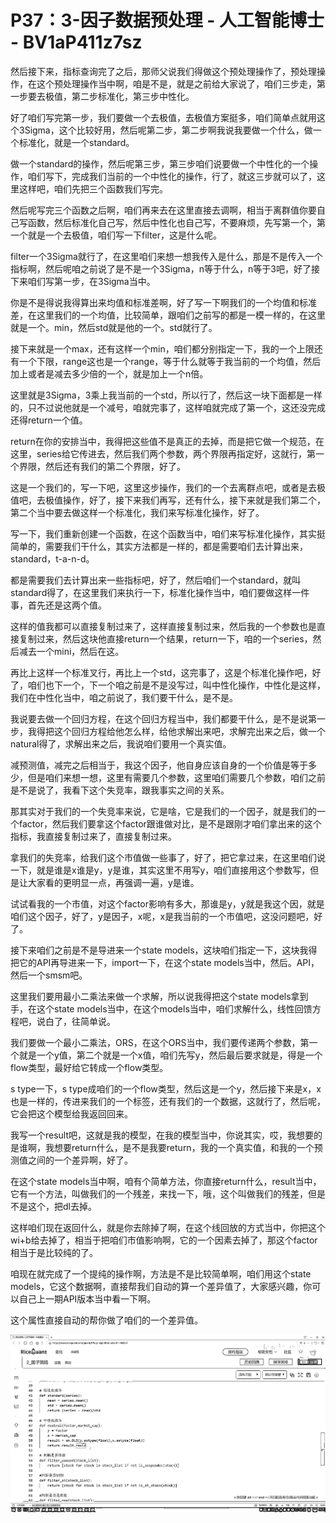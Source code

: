 # P37：3-因子数据预处理 - 人工智能博士 - BV1aP411z7sz

然后接下来，指标查询完了之后，那师父说我们得做这个预处理操作了，预处理操作，在这个预处理操作当中啊，咱是不是，就是之前给大家说了，咱们三步走，第一步要去极值，第二步标准化，第三步中性化。

好了咱们写完第一步，我们要做一个去极值，去极值方案挺多，咱们简单点就用这个3Sigma，这个比较好用，然后呢第二步，第二步啊我说我要做一个什么，做一个标准化，就是一个standard。

做一个standard的操作，然后呢第三步，第三步咱们说要做一个中性化的一个操作，咱们写下，完成我们当前的一个中性化的操作，行了，就这三步就可以了，这里这样吧，咱们先把三个函数我们写完。

然后呢写完三个函数之后啊，咱们再来去在这里直接去调啊，相当于离群值你要自己写函数，然后标准化自己写，然后中性化也自己写，不要麻烦，先写第一个，第一个就是一个去极值，咱们写一下filter，这是什么呢。

filter一个3Sigma就行了，在这里咱们来想一想我传入是什么，那是不是传入一个指标啊，然后呢咱之前说了是不是一个3Sigma，n等于什么，n等于3吧，好了接下来咱们写第一步，在3Sigma当中。

你是不是得说我得算出来均值和标准差啊，好了写一下啊我们的一个均值和标准差，在这里我们的一个均值，比较简单，跟咱们之前写的都是一模一样的，在这里就是一个。min，然后std就是他的一个。std就行了。

接下来就是一个max，还有这样一个min，咱们都分别指定一下，我的一个上限还有一个下限，range这也是一个range，等于什么就等于我当前的一个均值，然后加上或者是减去多少倍的一个，就是加上一个n倍。

这里就是3Sigma，3乘上我当前的一个std，所以行了，然后这一块下面都是一样的，只不过说他就是一个减号，咱就完事了，这样咱就完成了第一个，这还没完成还得return一个值。

return在你的安排当中，我得把这些值不是真正的去掉，而是把它做一个规范，在这里，series给它传进去，然后我们两个参数，两个界限再指定好，这就行，第一个界限，然后还有我们的第二个界限，好了。

这是一个我们的，写一下吧，这里这步操作，我们的一个去离群点吧，或者是去极值吧，去极值操作，好了，接下来我们再写，还有什么，接下来就是我们第二个，第二个当中要去做这样一个标准化，我们来写标准化操作，好了。

写一下，我们重新创建一个函数，在这个函数当中，咱们来写标准化操作，其实挺简单的，需要我们干什么，其实方法都是一样的，都是需要咱们去计算出来，standard，t-a-n-d。

都是需要我们去计算出来一些指标吧，好了，然后咱们一个standard，就叫standard得了，在这里我们来执行一下，标准化操作当中，咱们要做这样一件事，首先还是这两个值。

这样的值我都可以直接复制过来了，这样直接复制过来，然后我的一个参数也是直接复制过来，然后这块他直接return一个结果，return一下，咱的一个series，然后减去一个mini，然后在这。

再比上这样一个标准叉行，再比上一个std，这完事了，这是个标准化操作吧，好了，咱们也下一个，下一个咱之前是不是没写过，叫中性化操作，中性化是这样，我们在中性化当中，咱之前说了，我们要干什么，是不是。

我说要去做一个回归方程，在这个回归方程当中，我们都要干什么，是不是说第一步，我得把这个回归方程给他怎么样，给他求解出来吧，求解完出来之后，做一个natural得了，求解出来之后，我说咱们要用一个真实值。

减预测值，减完之后相当于，我这个因子，他自身应该自身的一个价值是等于多少，但是咱们来想一想，这里有需要几个参数，这里咱们需要几个参数，咱们之前是不是说了，我看下这个失竞率，跟我事实之间的关系。

那其实对于我们的一个失竞率来说，它是啥，它是我们的一个因子，就是我们的一个factor，然后我们要拿这个factor跟谁做对比，是不是跟刚才咱们拿出来的这个指标，我直接复制过来了，直接复制过来。

拿我们的失竞率，给我们这个市值做一些事了，好了，把它拿过来，在这里咱们说一下，就是谁是x谁是y，y是谁，其实这里不用写y，咱们直接用这个参数写，但是让大家看的更明显一点，再强调一遍，y是谁。

试试看我的一个市值，对这个factor影响有多大，那谁是y，y就是我这个因，就是咱们这个因子，好了，y是因子，x呢，x是我当前的一个市值吧，这没问题吧，好了。

接下来咱们之前是不是导进来一个state models，这块咱们指定一下，这块我得把它的API再导进来一下，import一下，在这个state models当中，然后。API，然后一个smsm吧。

这里我们要用最小二乘法来做一个求解，所以说我得把这个state models拿到手，在这个state models当中，在这个models当中，咱们求解什么，线性回馈方程吧，说白了，往简单说。

我们要做一个最小二乘法，ORS，在这个ORS当中，我们要传递两个参数，第一个就是一个y值，第二个就是一个x值，咱们先写y，然后最后要求就是，得是一个flow类型，最好给它转成一个flow类型。

s type一下，s type成咱们的一个flow类型，然后这是一个y，然后接下来是x，x也是一样的，传进来我们的一个标签，还有我们的一个数据，这就行了，然后呢，它会把这个模型给我返回回来。

我写一个result吧，这就是我的模型，在我的模型当中，你说其实，哎，我想要的是谁啊，我想要return什么，是不是我要return，我的一个真实值，和我的一个预测值之间的一个差异啊，好了。

在这个state models当中啊，咱有个简单方法，你直接return什么，result当中，它有一个方法，叫做我们的一个残差，来找一下，哦，这个叫做我们的残差，但是不是这个，把dl去掉。

这样咱们现在返回什么，就是你去除掉了啊，在这个线回放的方式当中，你把这个wi+b给去掉了，相当于把咱们市值影响啊，它的一个因素去掉了，那这个factor相当于是比较纯的了。

咱现在就完成了一个提纯的操作啊，方法是不是比较简单啊，咱们用这个state models，它这个数据啊，直接帮我们自动的算一个差异值了，大家感兴趣，你可以自己上一期API版本当中看一下啊。

这个属性直接自动的帮你做了咱们的一个差异值。

![](img/e516f8bde93c083e9fafcbebdc9490fd_1.png)